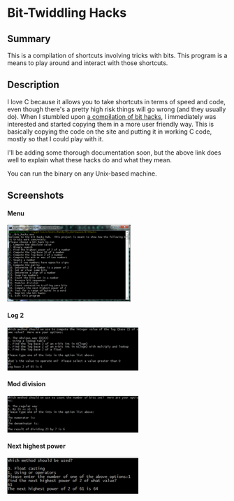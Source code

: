 # Bit-Twiddling Hacks #

## Summary ##

This is a compilation of shortcuts involving tricks with bits. This program is a means to play around and interact with those shortcuts.

## Description ##

I love C because it allows you to take shortcuts in terms of speed and code, even though there's a pretty high risk things will go wrong (and they usually do). When I stumbled upon [a compilation of bit hacks](http://www-graphics.stanford.edu/~seander/bithacks.html), I immediately was interested and started copying them in a more user friendly way. This is basically copying the code on the site and putting it in working C code, mostly so that I could play with it. 

I'll be adding some thorough documentation soon, but the above link does well to explain what these hacks do and what they mean. 

You can run the binary on any Unix-based machine.

## Screenshots ##

#### Menu ####

![Menu](assets/menu.png "Menu")

#### Log 2 ####

![Log 2](assets/log2.png "Log 2")

#### Mod division ####

![Mod division](assets/mod_div.png "Mod division")

#### Next highest power ####

![Next highest power](assets/nextpow.png "Next highest power")
